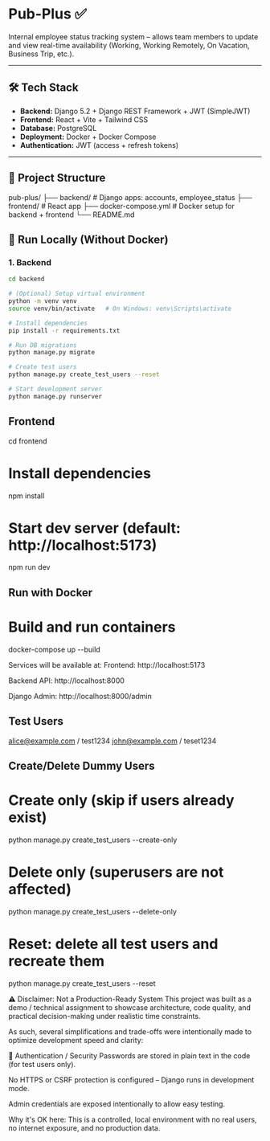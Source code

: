 # Pub-Plus ✅

Internal employee status tracking system – allows team members to update and view real-time availability (Working, Working Remotely, On Vacation, Business Trip, etc.).

---

## 🛠 Tech Stack

- **Backend:** Django 5.2 + Django REST Framework + JWT (SimpleJWT)
- **Frontend:** React + Vite + Tailwind CSS
- **Database:** PostgreSQL
- **Deployment:** Docker + Docker Compose
- **Authentication:** JWT (access + refresh tokens)

---

## 📁 Project Structure
pub-plus/
├── backend/ # Django apps: accounts, employee_status
├── frontend/ # React app
├── docker-compose.yml # Docker setup for backend + frontend
└── README.md


## 🚀 Run Locally (Without Docker)

### 1. Backend

```bash
cd backend

# (Optional) Setup virtual environment
python -m venv venv
source venv/bin/activate   # On Windows: venv\Scripts\activate

# Install dependencies
pip install -r requirements.txt

# Run DB migrations
python manage.py migrate

# Create test users
python manage.py create_test_users --reset

# Start development server
python manage.py runserver
```

## Frontend

cd frontend

# Install dependencies
npm install

# Start dev server (default: http://localhost:5173)
npm run dev

## Run with Docker

# Build and run containers
docker-compose up --build


Services will be available at:
Frontend: http://localhost:5173

Backend API: http://localhost:8000

Django Admin: http://localhost:8000/admin

## Test Users
alice@example.com   / test1234
john@example.com     / teset1234


## Create/Delete Dummy Users

# Create only (skip if users already exist)
python manage.py create_test_users --create-only

# Delete only (superusers are not affected)
python manage.py create_test_users --delete-only

# Reset: delete all test users and recreate them
python manage.py create_test_users --reset


⚠️ Disclaimer: Not a Production-Ready System
This project was built as a demo / technical assignment to showcase architecture, code quality, and practical decision-making under realistic time constraints.

As such, several simplifications and trade-offs were intentionally made to optimize development speed and clarity:

🔐 Authentication / Security
Passwords are stored in plain text in the code (for test users only).

No HTTPS or CSRF protection is configured – Django runs in development mode.

Admin credentials are exposed intentionally to allow easy testing.

Why it's OK here:
This is a controlled, local environment with no real users, no internet exposure, and no production data.